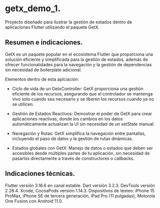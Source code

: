 # getx_demo_1.

Proyecto diseñado para ilustrar la gestión de estados dentro de aplicaciones Flutter utilizando el paquete GetX.

## Resumen e indicaciones.

GetX es un paquete popular en el ecosistema Flutter que proporciona una solución eficiente y simplificada para la gestión de estados, además de ofrecer funcionalidades para la navegación y la gestión de dependencias sin necesidad de boilerplate adicional. 

Elementos dentro de esta aplciación:

- Ciclo de vida de un GetxController: GetX proporciona una gestión eficiente de los recursos, asegurando que el controlador se mantenga vivo solo cuando sea necesario y se liberen los recursos cuando ya no se utilicen.

- Gestión de Estados Reactivos: Demostrar el poder de GetX para crear aplicaciones reactivas, donde los cambios en los datos automáticamente actualizan la UI sin necesidad de un setState manual.

- Navegación y Rutas: GetX simplifica la navegación entre pantallas, incluyendo el paso de datos y la gestión de rutas dinámicas.

- Estados globales con GetX: Manejo de datos o estados que deben ser accesibles desde múltiples partes de tu aplicación, sin necesidad de pasarlos directamente a través de constructores o callbacks.

## Indicaciones técnicas.


Flutter versión 3.16.6 en canal estable.
Dart versión 3.2.3.
DevTools versión 2.28.4.
Xcode, CocoaPods versión 1.14.3.
Dispositivos de testeo: iPhone 15 ProMax, iPhone SE de tercera generación, iPad Pro (11 pulgadas), Motorola One Fusion con Android 11.0.


